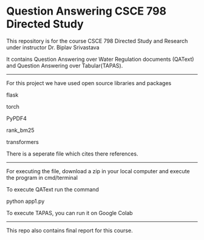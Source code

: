 # Question Answering CSCE 798 Directed Study
 
This repository is for the course CSCE 798 Directed Study and Research under instructor Dr. Biplav Srivastava

It contains Question Answering over Water Regulation documents (QAText) and Question Answering over Tabular(TAPAS).


*******************************************************************************
For this project we have used open source libraries and packages

flask 

torch

PyPDF4

rank_bm25

transformers

There is a seperate file which cites there references.

*******************************************************************************
For executing the file, download a zip in your local computer and execute the program in cmd/terminal

To execute QAText run the command 

python app1.py   

To execute TAPAS, you can run it on Google Colab

*******************************************************************************
This repo also contains final report for this course.

